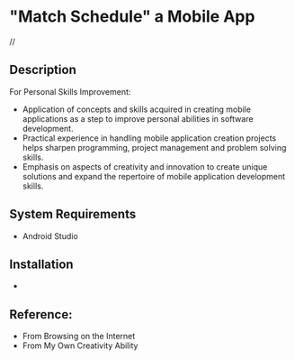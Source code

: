 # "Match Schedule" a Mobile App
//

## Description
For Personal Skills Improvement:
- Application of concepts and skills acquired in creating mobile applications as a step to improve personal abilities in software development.
- Practical experience in handling mobile application creation projects helps sharpen programming, project management and problem solving skills.
- Emphasis on aspects of creativity and innovation to create unique solutions and expand the repertoire of mobile application development skills.

## System Requirements
- Android Studio

## Installation
- 

## Reference:
- From Browsing on the Internet
- From My Own Creativity Ability


